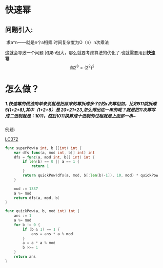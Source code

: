 # 快速幂

## 问题引入:

​			求a^n——就是n个a相乘.时间复杂度为O（n）n次乘法

这就会导致一个问题.如果n很大，那么就要考虑算法的优化了.也就需要用到**快速幂**
$$
如2^8=(2^2)^2
$$


# 怎么做？

##### 1.快速幂的做法简单来说就是把原来的幂拆成多个2的x次幂相加，比如511就拆成5(1+2+8),其中（1+2+8）是 20+21+23,怎么得出这一串的呢？就是把11次幂写成二进制就是：1011，然后1011换算成十进制的过程就是上面那一串~







例题:

[LC372](https://leetcode-cn.com/problems/super-pow/)

```go
func superPow(a int, b []int) int {
    var dfs func(a, mod int, b[] int) int
    dfs = func(a, mod int, b[] int) int {
        if len(b) == 0 || a == 1 {
            return 1
        }
        return quickPow(dfs(a, mod, b[:len(b)-1]), 10, mod) * quickPow(a, b[len(b)-1], mod) % mod 
    }

    mod := 1337
    a %= mod
    return dfs(a, mod, b)
}

func quickPow(a, b, mod int) int {
    ans := 1
    a %= mod
    for b != 0 {
        if (b & 1) == 1 {
            ans = ans * a % mod
        }
        a = a * a % mod
        b >>= 1
    }
    return ans
}

```







```

```



